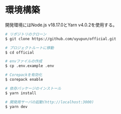 # 環境構築

開発環境にはNode.js v18.17.0とYarn v4.0.2を使用する。

```bash
# リポジトリのクローン
$ git clone https://github.com/uyupun/official.git

# プロジェクトルートに移動
$ cd official

# envファイルの作成
$ cp .env.example .env

# Corepackを有効化
$ corepack enable

# 依存パッケージのインストール
$ yarn install

# 開発用サーバの起動(http://localhost:3000)
$ yarn dev
```
